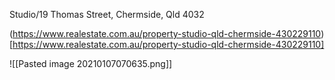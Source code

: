 Studio/19 Thomas Street, Chermside, Qld 4032

(https://www.realestate.com.au/property-studio-qld-chermside-430229110)[https://www.realestate.com.au/property-studio-qld-chermside-430229110]

![[Pasted image 20210107070635.png]]